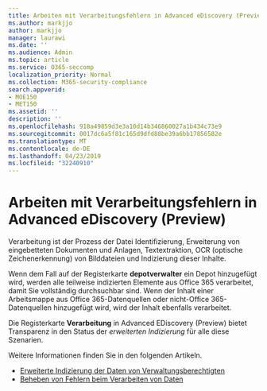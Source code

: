 ```yaml
---
title: Arbeiten mit Verarbeitungsfehlern in Advanced eDiscovery (Preview)
ms.author: markjjo
author: markjjo
manager: laurawi
ms.date: ''
ms.audience: Admin
ms.topic: article
ms.service: O365-seccomp
localization_priority: Normal
ms.collection: M365-security-compliance
search.appverid:
- MOE150
- MET150
ms.assetid: ''
description: ''
ms.openlocfilehash: 918a49859d3e3a10d14b346860027a1b434c73e9
ms.sourcegitcommit: 0017dc6a5f81c165d9dfd88be39a6bb17856582e
ms.translationtype: MT
ms.contentlocale: de-DE
ms.lasthandoff: 04/23/2019
ms.locfileid: "32240910"
---
```

# <a name="work-with-processing-errors-in-advanced-ediscovery-preview"></a>Arbeiten mit Verarbeitungsfehlern in Advanced eDiscovery (Preview)

Verarbeitung ist der Prozess der Datei Identifizierung, Erweiterung von eingebetteten Dokumenten und Anlagen, Textextraktion, OCR (optische Zeichenerkennung) von Bilddateien und Indizierung dieser Inhalte.  

Wenn dem Fall auf der Registerkarte **depotverwalter** ein Depot hinzugefügt wird, werden alle teilweise indizierten Elemente aus Office 365 verarbeitet, damit Sie vollständig durchsuchbar sind.  Wenn der Inhalt einer Arbeitsmappe aus Office 365-Datenquellen oder nicht-Office 365-Datenquellen hinzugefügt wird, wird der Inhalt ebenfalls verarbeitet.

Die Registerkarte **Verarbeitung** in Advanced EDiscovery (Preview) bietet Transparenz in den Status der *erweiterten Indizierung* für alle diese Szenarien.

Weitere Informationen finden Sie in den folgenden Artikeln.

- [Erweiterte Indizierung der Daten von Verwaltungsberechtigten](indexing-custodian-data.md)
- [Beheben von Fehlern beim Verarbeiten von Daten](error-remediation.md)
